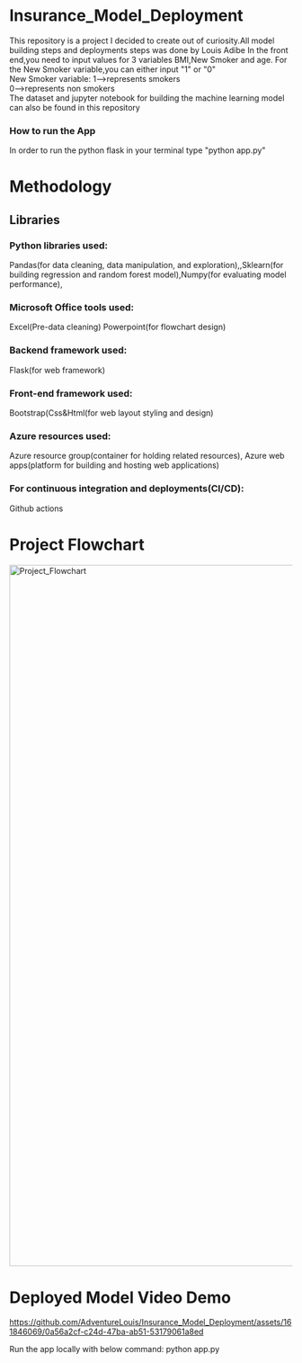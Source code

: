 # Insurance_Model_Deployment
This repository is a project I decided to create out of curiosity.All model building steps and deployments steps was done by Louis Adibe
In the front end,you need to input values for 3 variables BMI,New Smoker and age. For the New Smoker variable,you can either input "1" or "0"
<br>
New Smoker variable: 1-->represents smokers
                      <br>
                     0-->represents non smokers
<br>
The dataset and jupyter notebook for building the machine learning model can also be found in this repository

### How to run the App
In order to run the python flask in your terminal type "python app.py"

# Methodology
## Libraries
### Python libraries used:
Pandas(for data cleaning, data manipulation, and exploration),,Sklearn(for building regression and random forest model),Numpy(for evaluating model performance),
### Microsoft Office tools used:
Excel(Pre-data cleaning)
Powerpoint(for flowchart design)
### Backend framework used:
Flask(for web framework)
### Front-end framework used:
Bootstrap(Css&Html(for web layout styling and design)
### Azure resources used:
Azure resource group(container for holding related resources), Azure web apps(platform for building and hosting web applications)
### For continuous integration and deployments(CI/CD):
Github actions



# Project Flowchart
<img width="1247" alt="Project_Flowchart" src="https://github.com/AdventureLouis/Insurance_Model_Deployment/assets/161846069/98e284df-355f-40db-a4b1-123b50e72cbd">


# Deployed Model Video Demo




https://github.com/AdventureLouis/Insurance_Model_Deployment/assets/161846069/0a56a2cf-c24d-47ba-ab51-53179061a8ed


Run the app locally with below command:
python app.py

